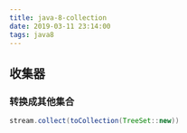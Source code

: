 ```yaml
---
title: java-8-collection
date: 2019-03-11 23:14:00
tags: java8
---
```


## 收集器

### 转换成其他集合

```java
stream.collect(toCollection(TreeSet::new))
```
